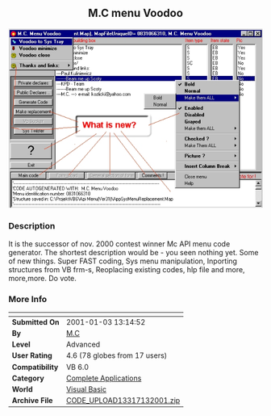 ﻿<div align="center">

## M\.C menu Voodoo

<img src="PIC20011371678014.jpg">
</div>

### Description

It is the successor of nov. 2000 contest winner Mc API menu code generator. The shortest description would be - you seen nothing yet. Some of new things. Super FAST coding, Sys menu manipulation, Inporting structures from VB frm-s, Reoplacing existing codes, hlp file and more, more,more. Do vote.
 
### More Info
 


<span>             |<span>
---                |---
**Submitted On**   |2001-01-03 13:14:52
**By**             |[M\.C](https://github.com/Planet-Source-Code/PSCIndex/blob/master/ByAuthor/m-c.md)
**Level**          |Advanced
**User Rating**    |4.6 (78 globes from 17 users)
**Compatibility**  |VB 6\.0
**Category**       |[Complete Applications](https://github.com/Planet-Source-Code/PSCIndex/blob/master/ByCategory/complete-applications__1-27.md)
**World**          |[Visual Basic](https://github.com/Planet-Source-Code/PSCIndex/blob/master/ByWorld/visual-basic.md)
**Archive File**   |[CODE\_UPLOAD13317132001\.zip](https://github.com/Planet-Source-Code/m-c-m-c-menu-voodoo__1-14074/archive/master.zip)








